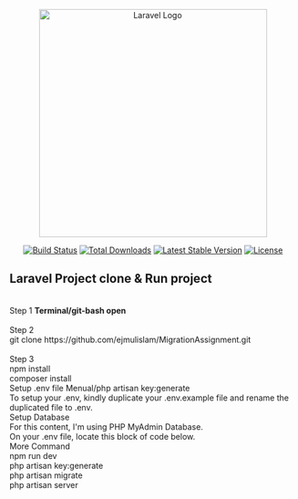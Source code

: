 <p align="center"><a href="https://laravel.com" target="_blank"><img src="https://raw.githubusercontent.com/laravel/art/master/logo-lockup/5%20SVG/2%20CMYK/1%20Full%20Color/laravel-logolockup-cmyk-red.svg" width="400" alt="Laravel Logo"></a></p>

<p align="center">
<a href="https://github.com/laravel/framework/actions"><img src="https://github.com/laravel/framework/workflows/tests/badge.svg" alt="Build Status"></a>
<a href="https://packagist.org/packages/laravel/framework"><img src="https://img.shields.io/packagist/dt/laravel/framework" alt="Total Downloads"></a>
<a href="https://packagist.org/packages/laravel/framework"><img src="https://img.shields.io/packagist/v/laravel/framework" alt="Latest Stable Version"></a>
<a href="https://packagist.org/packages/laravel/framework"><img src="https://img.shields.io/packagist/l/laravel/framework" alt="License"></a>
</p>

## Laravel Project clone & Run project
</br>
Step 1
<b>Terminal/git-bash open</b>
</br>
</br>
Step 2
</br>
git clone https://github.com/ejmulislam/MigrationAssignment.git
</br>
</br>
Step 3
</br>
npm install
</br>
composer install
</br>
Setup .env file Menual/php artisan key:generate
</br>
To setup your .env, kindly duplicate your .env.example file and rename the duplicated file to .env.
</br>
Setup Database
</br>
For this content, I'm using PHP MyAdmin Database.
</br>
On your .env file, locate this block of code below.
</br>
More Command
</br>
npm run dev
</br>
php artisan key:generate
</br>
php artisan migrate
</br>
php artisan server
</br>



 
 
